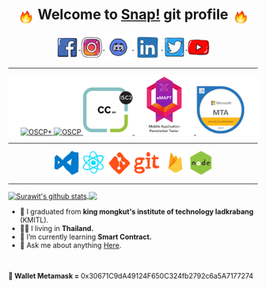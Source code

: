 <div  align="center">

# <img align="center" width="36" height="36" src="./assets/fire.gif"/> Welcome to [Snap!](https://j4m3ee.github.io) git profile <img align="center" width="36" height="36" src="./assets/fire.gif"/>

<a href="https://www.facebook.com/IJameSRW">
  <img align="center" alt="Surawit | Facebook" width="45px" src="./assets/facebook.gif"/>
</a>
<a href="https://www.instagram.com/ijame.srw/">
  <img align="center" alt="Surawit | Instagram" width="45px" src="./assets/instagram.gif" />
</a>
<a href="https://discord.gg/jPnx84uQuu">
  <img align="center" alt="Surawit | Discord" width="55px" src="./assets/discord.gif" />
</a>
<a href="https://www.linkedin.com/in/surawit-yosaeng-223548221/">
  <img align="center" alt="Surawit | LinkedIn" width="55px" src="./assets/linkedin.gif" />
</a>
<a href="https://twitter.com/SYosaeng">
  <img align="center" alt="Surawit | Twitter" width="45px" src="./assets/twitter.gif" />
</a>
<a href="https://www.youtube.com/channel/UCt_m-i4rhpKJlUNSW0zF80Q">
  <img align="center" alt="Surawit | Youtube" width="45px" src="./assets/youtube.gif" />
</a>

</div>

---

<div align="center" style="background-color:white;">

<!-- ## 🖊️ Certificate 📑 -->

<a href="https://credentials.offsec.com/a49a009e-a3b4-4469-977d-ec0f11d8e1f7#acc.RYuKB2JD">
  <img alt="OSCP+" src="https://api.accredible.com/v1/frontend/credential_website_embed_image/badge/136387635" height="100">
</a>
<a href="https://credentials.offsec.com/834e015f-ef48-4e44-a3fe-3d5886edf7aa#acc.XLkwBQMO">
  <img alt="OSCP" src="https://api.accredible.com/v1/frontend/credential_website_embed_image/badge/136387621" height="100">
</a>
<a href="https://www.credly.com/badges/c1af25a5-2841-48dd-b4a0-38bb65232aaa/public_url">
  <img alt="CC" src="./assets/badge/certified-in-cybersecurity-cc.png" height="100">
</a>
<a href="https://certs.ine.com/4d820153-9700-4d0b-81cb-0466d8b6389f">
  <img alt="eMAPT" src="./assets/badge/eMAPT.png" height="120">
</a>
<a href="https://www.credly.com/badges/69792a51-11c2-4714-ba4b-c969a9d556a8/public_url">
  <img alt="MTA" src="./assets/badge/mta-security-fundamentals-certified-2021.png" height="100">
</a>

</div>

---


<div align="center">

<!-- ## 👌 Skill 📚 -->

  <img alt="vscode" src="./assets/vscode.gif" height="50">  
  <img alt="react" src="./assets/react.gif" height="50"> 
  <img alt="git" src="./assets/git.gif" height="50">
  <img alt="firebase" src="./assets/firebase.gif" height="50">
  <img alt="node" src="./assets/node.gif" height="50">
  
</div>

---

<a href="https://github.com/anuraghazra/github-readme-stats">
  <img align="center" src="https://github-readme-stats.anuraghazra1.vercel.app/api?username=j4m3ee&show_icons=true&include_all_commits=true&theme=slateorange" alt="Surawit's github stats" />
</a>
<a href="https://github.com/anuraghazra/github-readme-stats">
  <!-- Change the `github-readme-stats.anuraghazra1.vercel.app` to `github-readme-stats.vercel.app`  -->
  <img align="center" src="https://github-readme-stats.anuraghazra1.vercel.app/api/top-langs/?username=j4m3ee&layout=compact&theme=slateorange&langs_count=10" />
</a>

- 🔭 I graduated from **king mongkut's institute of technology ladkrabang** (KMITL).
- 🏳️‍🌈 I living in **Thailand.**
- 🌱 I’m currently learning **Smart Contract.**
- 💬 Ask me about anything [Here](https://github.com/j4m3ee/j4m3ee/issues).

<br />

<p><b>👛 Wallet Metamask = </b>0x30671C9dA49124F650C324fb2792c6a5A7177274</p>


<!--
**j4m3ee/j4m3ee** is a ✨ _special_ ✨ repository because its `README.md` (this file) appears on your GitHub profile.

Here are some ideas to get you started:

- 🔭 I’m currently working on ...
- 🌱 I’m currently learning ...
- 👯 I’m looking to collaborate on ...
- 🤔 I’m looking for help with ...
- 💬 Ask me about ...
- 📫 How to reach me: ...
- 😄 Pronouns: ...
- ⚡ Fun fact: ...

credit : https://github.com/swaggytt/swaggytt
-->

